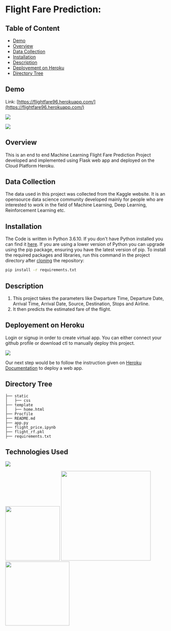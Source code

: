 # Flight Fare Prediction: 

## Table of Content
  * [Demo](#demo)
  * [Overview](#overview)
  * [Data Collection](#data-collection)
  * [Installation](#installation)
  * [Description](#description)
  * [Deployement on Heroku](#deployement-on-heroku)
  * [Directory Tree](#directory-tree)
  

## Demo
Link: [https://flightfare96.herokuapp.com/](https://flightfare96.herokuapp.com/)

[![](https://i.imgur.com/ZZCaq3J.png)](https://flightfare96.herokuapp.com/)

[![](https://i.imgur.com/VtLJWfu.png?3)](https://flightfare96.herokuapp.com/)

## Overview
This is an end to end Machine Learning Flight Fare Prediction Project developed and implemented using Flask web app and deployed on the Cloud Platform Heroku.

## Data Collection
The data used in this project was collected from the Kaggle website. It is an opensource data science community developed mainly for people who are interested to work in the field of Machine Learning, Deep Learning, Reinforcement Learning etc.

## Installation
The Code is written in Python 3.6.10. If you don't have Python installed you can find it [here](https://www.python.org/downloads/). If you are using a lower version of Python you can upgrade using the pip package, ensuring you have the latest version of pip. To install the required packages and libraries, run this command in the project directory after [cloning](https://www.howtogeek.com/451360/how-to-clone-a-github-repository/) the repository:
```bash
pip install -r requirements.txt
```
## Description

1. This project takes the parameters like Dwparture Time, Departure Date, Arrival Time, Arrival Date, Source, Destination, Stops and Airline.
2. It then predicts the estimated fare of the flight. 

## Deployement on Heroku
Login or signup in order to create virtual app. You can either connect your github profile or download ctl to manually deploy this project.

[![](https://i.imgur.com/dKmlpqX.png)](https://heroku.com)

Our next step would be to follow the instruction given on [Heroku Documentation](https://devcenter.heroku.com/articles/getting-started-with-python) to deploy a web app.

## Directory Tree 
```
├── static 
│   ├── css
├── template
│   ├── home.html
├── Procfile
├── README.md
├── app.py
├── flight_price.ipynb
├── flight_rf.pkl
├── requirements.txt
```

## Technologies Used

![](https://forthebadge.com/images/badges/made-with-python.svg)

[<img target="_blank" src="https://flask.palletsprojects.com/en/1.1.x/_images/flask-logo.png" width=170>](https://flask.palletsprojects.com/en/1.1.x/) [<img target="_blank" src="https://number1.co.za/wp-content/uploads/2017/10/gunicorn_logo-300x85.png" width=280>](https://gunicorn.org) [<img target="_blank" src="https://scikit-learn.org/stable/_static/scikit-learn-logo-small.png" width=200>](https://scikit-learn.org/stable/) 

